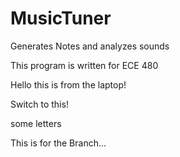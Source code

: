 # MusicTuner
Generates Notes and analyzes sounds

This program is written for ECE 480

Hello this is from the laptop!

Switch to this!

some letters

This is for the Branch...